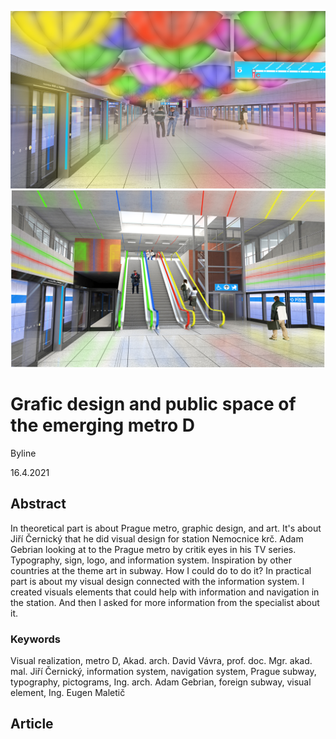 <!-- Add an *optional* hero image to provide visual context. -->

![First design of my station for metro D.](./img/thesis-hero.png)
![Second design of my station for metro D.](./img/thesis-figure-1.png)

# Grafic design and public space of the emerging metro D

Byline

16.4.2021

<!-- Content goes here… -->

## Abstract

In theoretical part is about Prague metro, graphic design, and art. It's about Jiří Černický that he did visual design for station Nemocnice krč. Adam Gebrian looking at to the Prague metro by critik eyes in his TV series. Typography, sign, logo, and information system. Inspiration by other countries at the theme art in subway. How I could do to do it? In practical part is about my visual design connected with the information system. I created visuals elements that could help with information and navigation in the station. And then I asked for more information from the specialist about it.

### Keywords

Visual realization, metro D, Akad. arch. David Vávra, prof. doc. Mgr. akad. mal. Jiří Černický, information system, navigation system, Prague subway, typography, pictograms, Ing. arch. Adam Gebrian, foreign subway, visual element, Ing. Eugen Maletič

## Article

<!-- Expanded article based on outline. -->
